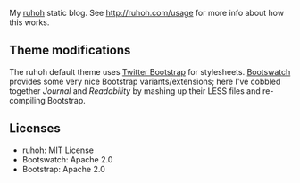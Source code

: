 My [ruhoh](http://ruhoh.com) static blog. See <http://ruhoh.com/usage>
for more info about how this works.

## Theme modifications

The ruhoh default theme uses [Twitter
Bootstrap](http://twitter.github.com/bootstrap/) for
stylesheets. [Bootswatch](http://bootswatch.com/) provides some very
nice Bootstrap variants/extensions; here I've cobbled together
_Journal_ and _Readability_ by mashing up their LESS files and
re-compiling Bootstrap.

## Licenses

* ruhoh: MIT License
* Bootswatch: Apache 2.0 
* Bootstrap: Apache 2.0

